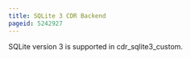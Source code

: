 ```yaml
---
title: SQLite 3 CDR Backend
pageid: 5242927
---
```


SQLite version 3 is supported in cdr\_sqlite3\_custom.

